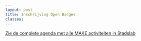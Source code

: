 ```yaml
---
layout: post
title: Inschrijving Open Badges
classes: 
---
```



<p><a href="https://calendar.google.com/calendar?cid=OG5tODZjajk3ODI5c2gzajM0a2twZ3BlcmNAZ3JvdXAuY2FsZW5kYXIuZ29vZ2xlLmNvbQ">Zie de complete agenda met alle MAKE activiteiten in Stadslab </a><br></p>

